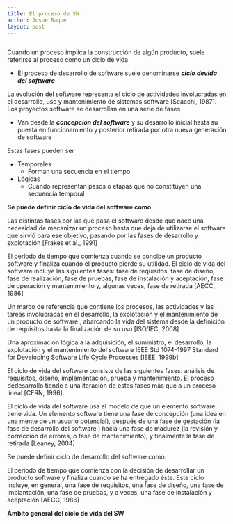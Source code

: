 ```yaml
---
title: El proceso de SW
author: Josue Baque
layout: post
---
```


<span class="image left"><img src="{{ 'assets/images/cuadro3.png' | relative_url }}" alt="" /></span>

Cuando un proceso implica la construcción de algún producto, suele referirse al proceso como un ciclo de vida
* El proceso de desarrollo de software suele denominarse ***ciclo devida del software***

La evolución del software representa el ciclo de actividades involucradas en el desarrollo, uso y mantenimiento de sistemas software [Scacchi, 1987].
Los proyectos software se desarrollan en una serie de fases
* Van desde la ***concepción del software*** y su desarrollo inicial hasta su puesta en funcionamiento y posterior retirada por otra nueva generación de software

Estas fases pueden ser
* Temporales
  * Forman una secuencia en el tiempo
* Lógicas
  * Cuando representan pasos o etapas que no constituyen una secuencia temporal

**Se puede definir ciclo de vida del software como:**

Las distintas fases por las que pasa el software desde que nace una necesidad de mecanizar un proceso hasta que deja de utilizarse el software que sirvió para ese objetivo, pasando por las fases de desarrollo y explotación [Frakes et al., 1991]

El período de tiempo que comienza cuando se concibe un producto software y finaliza cuando el producto pierde su utilidad. El ciclo de vida del software incluye las siguientes fases: fase de requisitos, fase de diseño, fase de realización, fase de pruebas, fase de instalación y aceptación, fase de operación y mantenimiento y, algunas veces, fase de retirada [AECC, 1986]

Un marco de referencia que contiene los procesos, las actividades y las tareas involucradas en el desarrollo, la explotación y el mantenimiento de un producto de software , abarcando la vida del sistema desde la definición de requisitos hasta la finalización de su uso [ISO/IEC, 2008]

Una aproximación lógica a la adquisición, el suministro, el desarrollo, la explotación y el mantenimiento del software IEEE Std 1074-1997 Standard for Developing Software Life Cycle Processes [IEEE, 1999b]

El ciclo de vida del software consiste de las siguientes fases: análisis de requisitos, diseño, implementación, prueba y mantenimiento. El proceso dedesarrollo tiende a una iteración de estas fases más que a un proceso lineal [CERN, 1996].

El ciclo de vida del software usa el modelo de que un elemento software tiene vida. Un elemento software tiene una fase de concepción (una idea en una mente de un usuario potencial), después de una fase de gestación (la fase de desarrollo del software ) hacia una fase de madurez (la revisión y corrección de errores, o fase de mantenimiento), y finalmente la fase de retirada [Leaney, 2004]

Se puede definir ciclo de desarrollo del software como:

El período de tiempo que comienza con la decisión de desarrollar un producto software y finaliza cuando se ha entregado éste. Este ciclo incluye, en general, una fase de requisitos, una fase de diseño, una fase de implantación, una fase de pruebas, y a veces, una fase de instalación y aceptación [AECC, 1986]

**Ámbito general del ciclo de vida del SW**







